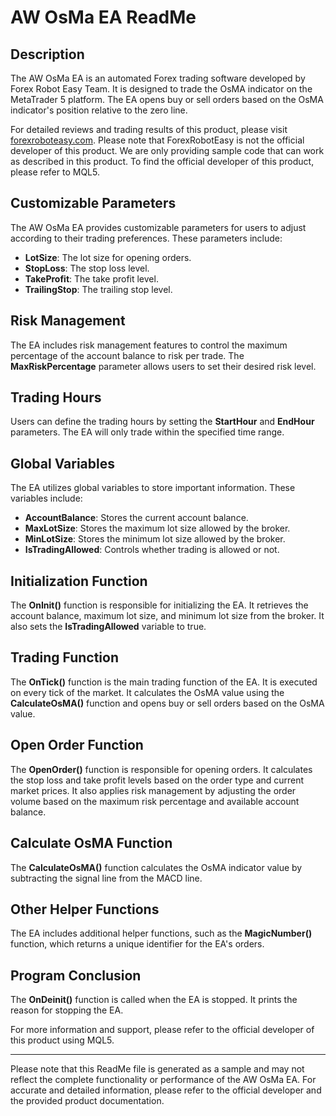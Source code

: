 # AW OsMa EA ReadMe

## Description
The AW OsMa EA is an automated Forex trading software developed by Forex Robot Easy Team. It is designed to trade the OsMA indicator on the MetaTrader 5 platform. The EA opens buy or sell orders based on the OsMA indicator's position relative to the zero line.

For detailed reviews and trading results of this product, please visit [forexroboteasy.com](https://forexroboteasy.com/forex-robot-review/aw-osma-ea-review-automated-forex-trading-software/). Please note that ForexRobotEasy is not the official developer of this product. We are only providing sample code that can work as described in this product. To find the official developer of this product, please refer to MQL5.

## Customizable Parameters
The AW OsMa EA provides customizable parameters for users to adjust according to their trading preferences. These parameters include:

- **LotSize**: The lot size for opening orders.
- **StopLoss**: The stop loss level.
- **TakeProfit**: The take profit level.
- **TrailingStop**: The trailing stop level.

## Risk Management
The EA includes risk management features to control the maximum percentage of the account balance to risk per trade. The **MaxRiskPercentage** parameter allows users to set their desired risk level.

## Trading Hours
Users can define the trading hours by setting the **StartHour** and **EndHour** parameters. The EA will only trade within the specified time range.

## Global Variables
The EA utilizes global variables to store important information. These variables include:

- **AccountBalance**: Stores the current account balance.
- **MaxLotSize**: Stores the maximum lot size allowed by the broker.
- **MinLotSize**: Stores the minimum lot size allowed by the broker.
- **IsTradingAllowed**: Controls whether trading is allowed or not.

## Initialization Function
The **OnInit()** function is responsible for initializing the EA. It retrieves the account balance, maximum lot size, and minimum lot size from the broker. It also sets the **IsTradingAllowed** variable to true.

## Trading Function
The **OnTick()** function is the main trading function of the EA. It is executed on every tick of the market. It calculates the OsMA value using the **CalculateOsMA()** function and opens buy or sell orders based on the OsMA value.

## Open Order Function
The **OpenOrder()** function is responsible for opening orders. It calculates the stop loss and take profit levels based on the order type and current market prices. It also applies risk management by adjusting the order volume based on the maximum risk percentage and available account balance.

## Calculate OsMA Function
The **CalculateOsMA()** function calculates the OsMA indicator value by subtracting the signal line from the MACD line.

## Other Helper Functions
The EA includes additional helper functions, such as the **MagicNumber()** function, which returns a unique identifier for the EA's orders.

## Program Conclusion
The **OnDeinit()** function is called when the EA is stopped. It prints the reason for stopping the EA.

For more information and support, please refer to the official developer of this product using MQL5.

---

Please note that this ReadMe file is generated as a sample and may not reflect the complete functionality or performance of the AW OsMa EA. For accurate and detailed information, please refer to the official developer and the provided product documentation.
